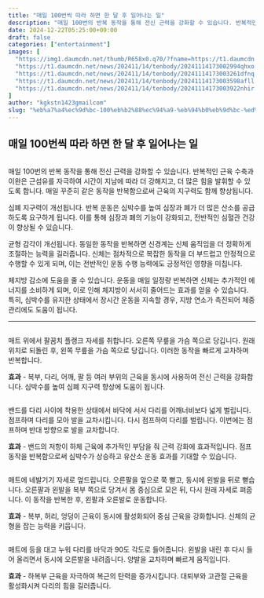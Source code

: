 ```yaml
---
title: "매일 100번씩 따라 하면 한 달 후 일어나는 일"
description: "매일 100번의 반복 동작을 통해 전신 근력을 강화할 수 있습니다. 반복적인 근육 수축과 이완은 근섬유를 자극하여 시간이 지남에 따라 더 강해지고, 더 많은 힘을 발휘할 수 있도록 합니다. 매일 꾸준히 같은 동작을 반복함으로써 근육의 지구력도 함께 향상됩니다."
date: 2024-12-22T05:25:00+09:00
draft: false
categories: ["entertainment"]
images: [
  "https://img1.daumcdn.net/thumb/R658x0.q70/?fname=https://t1.daumcdn.net/news/202411/14/tenbody/20241114173002293vqub.jpg"
  "https://t1.daumcdn.net/news/202411/14/tenbody/20241114173002994qhxo.gif"
  "https://t1.daumcdn.net/news/202411/14/tenbody/20241114173003261dfnq.gif"
  "https://t1.daumcdn.net/news/202411/14/tenbody/20241114173003598afll.gif"
  "https://t1.daumcdn.net/news/202411/14/tenbody/20241114173003922nhir.gif"
]
author: "kgkstn1423gmailcom"
slug: "%eb%a7%a4%ec%9d%bc-100%eb%b2%88%ec%94%a9-%eb%94%b0%eb%9d%bc-%ed%95%98%eb%a9%b4-%ed%95%9c-%eb%8b%ac-%ed%9b%84-%ec%9d%bc%ec%96%b4%eb%82%98%eb%8a%94-%ec%9d%bc"
---
```


<h2 >매일 100번씩 따라 하면 한 달 후 일어나는 일</h2> <figure ><img src="https://img1.daumcdn.net/thumb/R658x0.q70/?fname=https://t1.daumcdn.net/news/202411/14/tenbody/20241114173002293vqub.jpg" alt=""/></figure> <p>매일 100번의 반복 동작을 통해 전신 근력을 강화할 수 있습니다. 반복적인 근육 수축과 이완은 근섬유를 자극하여 시간이 지남에 따라 더 강해지고, 더 많은 힘을 발휘할 수 있도록 합니다. 매일 꾸준히 같은 동작을 반복함으로써 근육의 지구력도 함께 향상됩니다.</p> <p>심폐 지구력이 개선됩니다. 반복 운동은 심박수를 높여 심장과 폐가 더 많은 산소를 공급하도록 요구하게 됩니다. 이를 통해 심장과 폐의 기능이 강화되고, 전반적인 심혈관 건강이 향상될 수 있습니다.</p> <p>균형 감각이 개선됩니다. 동일한 동작을 반복하면 신경계는 신체 움직임을 더 정확하게 조절하는 능력을 길러줍니다. 신체는 점차적으로 복잡한 동작을 더 부드럽고 안정적으로 수행할 수 있게 되며, 이는 전반적인 운동 수행 능력에도 긍정적인 영향을 미칩니다.</p> <p>체지방 감소에 도움을 줄 수 있습니다. 운동을 매일 일정량 반복하면 신체는 추가적인 에너지를 소비하게 되며, 이로 인해 체지방이 서서히 줄어드는 효과를 얻을 수 있습니다. 특히, 심박수를 유지한 상태에서 장시간 운동을 지속할 경우, 지방 연소가 촉진되어 체중 관리에도 도움이 됩니다.</p> <hr /> <figure ><img src="https://t1.daumcdn.net/news/202411/14/tenbody/20241114173002994qhxo.gif" alt=""/></figure> <p>매트 위에서 팔꿈치 플랭크 자세를 취합니다. 오른쪽 무릎을 가슴 쪽으로 당깁니다. 원래 위치로 되돌린 후, 왼쪽 무릎을 가슴 쪽으로 당깁니다. 이러한 동작을 빠르게 교차하며 반복합니다.</p> <p><strong>효과</strong> - 복부, 다리, 어깨, 팔 등 여러 부위의 근육을 동시에 사용하여 전신 근력을 강화합니다. 심박수를 높여 심폐 지구력 향상에 도움이 됩니다.</p> <figure ><img src="https://t1.daumcdn.net/news/202411/14/tenbody/20241114173003261dfnq.gif" alt=""/></figure> <p>밴드를 다리 사이에 착용한 상태에서 바닥에 서서 다리를 어깨너비보다 넓게 벌립니다. 점프하며 다리를 모아 발을 교차시킵니다. 다시 점프하여 다리를 벌립니다. 이번에는 점프하며 반대 방향으로 발을 교차합니다.</p> <p><strong>효과</strong> - 밴드의 저항이 하체 근육에 추가적인 부담을 줘 근력 강화에 효과적입니다. 점프 동작을 반복함으로써 심박수가 상승하고 유산소 운동 효과를 기대할 수 있습니다.</p> <figure ><img src="https://t1.daumcdn.net/news/202411/14/tenbody/20241114173003598afll.gif" alt=""/></figure> <p>매트에 네발기기 자세로 엎드립니다. 오른팔을 앞으로 쭉 뻗고, 동시에 왼발을 뒤로 뻗습니다. 오른팔과 왼발을 복부 쪽으로 당겨서 몸 중심으로 모은 뒤, 다시 원래 자세로 펴줍니다. 이 동작을 반복한 후, 왼팔과 오른발로 운동합니다.</p> <p><strong>효과</strong> - 복부, 허리, 엉덩이 근육이 동시에 활성화되어 중심 근육을 강화합니다. 신체의 균형을 잡는 능력을 키웁니다.</p> <figure ><img src="https://t1.daumcdn.net/news/202411/14/tenbody/20241114173003922nhir.gif" alt=""/></figure> <p>매트에 등을 대고 누워 다리를 바닥과 90도 각도로 들어줍니다. 왼발을 내린 후 다시 들어 올리면서 동시에 오른발을 내려줍니다. 양발을 교차하며 빠르게 움직입니다.</p> <p><strong>효과</strong> - 하복부 근육을 자극하여 복근의 탄력을 증가시킵니다. 대퇴부와 고관절 근육을 활성화시켜 다리의 힘을 길러줍니다.</p>